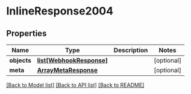 # InlineResponse2004

## Properties
Name | Type | Description | Notes
------------ | ------------- | ------------- | -------------
**objects** | [**list[WebhookResponse]**](WebhookResponse.md) |  | [optional] 
**meta** | [**ArrayMetaResponse**](ArrayMetaResponse.md) |  | [optional] 

[[Back to Model list]](../README.md#documentation-for-models) [[Back to API list]](../README.md#documentation-for-api-endpoints) [[Back to README]](../README.md)


